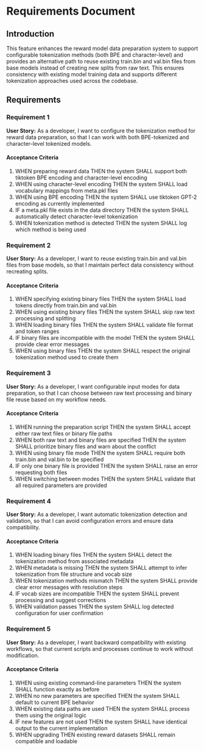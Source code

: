 # Requirements Document

## Introduction

This feature enhances the reward model data preparation system to support configurable tokenization methods (both BPE and character-level) and provides an alternative path to reuse existing train.bin and val.bin files from base models instead of creating new splits from raw text. This ensures consistency with existing model training data and supports different tokenization approaches used across the codebase.

## Requirements

### Requirement 1

**User Story:** As a developer, I want to configure the tokenization method for reward data preparation, so that I can work with both BPE-tokenized and character-level tokenized models.

#### Acceptance Criteria

1. WHEN preparing reward data THEN the system SHALL support both tiktoken BPE encoding and character-level encoding
2. WHEN using character-level encoding THEN the system SHALL load vocabulary mappings from meta.pkl files
3. WHEN using BPE encoding THEN the system SHALL use tiktoken GPT-2 encoding as currently implemented
4. IF a meta.pkl file exists in the data directory THEN the system SHALL automatically detect character-level tokenization
5. WHEN tokenization method is detected THEN the system SHALL log which method is being used

### Requirement 2

**User Story:** As a developer, I want to reuse existing train.bin and val.bin files from base models, so that I maintain perfect data consistency without recreating splits.

#### Acceptance Criteria

1. WHEN specifying existing binary files THEN the system SHALL load tokens directly from train.bin and val.bin
2. WHEN using existing binary files THEN the system SHALL skip raw text processing and splitting
3. WHEN loading binary files THEN the system SHALL validate file format and token ranges
4. IF binary files are incompatible with the model THEN the system SHALL provide clear error messages
5. WHEN using binary files THEN the system SHALL respect the original tokenization method used to create them

### Requirement 3

**User Story:** As a developer, I want configurable input modes for data preparation, so that I can choose between raw text processing and binary file reuse based on my workflow needs.

#### Acceptance Criteria

1. WHEN running the preparation script THEN the system SHALL accept either raw text files or binary file paths
2. WHEN both raw text and binary files are specified THEN the system SHALL prioritize binary files and warn about the conflict
3. WHEN using binary file mode THEN the system SHALL require both train.bin and val.bin to be specified
4. IF only one binary file is provided THEN the system SHALL raise an error requesting both files
5. WHEN switching between modes THEN the system SHALL validate that all required parameters are provided

### Requirement 4

**User Story:** As a developer, I want automatic tokenization detection and validation, so that I can avoid configuration errors and ensure data compatibility.

#### Acceptance Criteria

1. WHEN loading binary files THEN the system SHALL detect the tokenization method from associated metadata
2. WHEN metadata is missing THEN the system SHALL attempt to infer tokenization from file structure and vocab size
3. WHEN tokenization methods mismatch THEN the system SHALL provide clear error messages with resolution steps
4. IF vocab sizes are incompatible THEN the system SHALL prevent processing and suggest corrections
5. WHEN validation passes THEN the system SHALL log detected configuration for user confirmation

### Requirement 5

**User Story:** As a developer, I want backward compatibility with existing workflows, so that current scripts and processes continue to work without modification.

#### Acceptance Criteria

1. WHEN using existing command-line parameters THEN the system SHALL function exactly as before
2. WHEN no new parameters are specified THEN the system SHALL default to current BPE behavior
3. WHEN existing data paths are used THEN the system SHALL process them using the original logic
4. IF new features are not used THEN the system SHALL have identical output to the current implementation
5. WHEN upgrading THEN existing reward datasets SHALL remain compatible and loadable